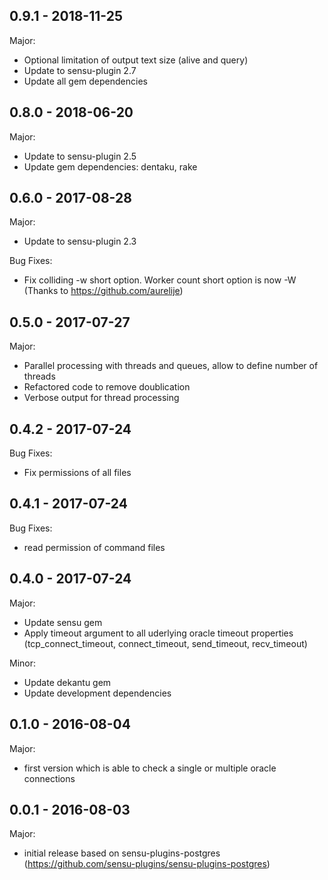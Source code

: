 ## 0.9.1 - 2018-11-25

Major:
- Optional limitation of output text size (alive and query)
- Update to sensu-plugin 2.7
- Update all gem dependencies

## 0.8.0 - 2018-06-20

Major:
- Update to sensu-plugin 2.5
- Update gem dependencies: dentaku, rake

## 0.6.0 - 2017-08-28

Major:
- Update to sensu-plugin 2.3

Bug Fixes:
- Fix colliding -w short option. Worker count short option is now -W (Thanks to https://github.com/aurelije)

## 0.5.0 - 2017-07-27

Major:
- Parallel processing with threads and queues, allow to define number of threads
- Refactored code to remove doublication
- Verbose output for thread processing

## 0.4.2 - 2017-07-24

Bug Fixes:
- Fix permissions of all files

## 0.4.1 - 2017-07-24

Bug Fixes:
- read permission of command files

## 0.4.0 - 2017-07-24

Major:
- Update sensu gem
- Apply timeout argument to all uderlying oracle timeout properties (tcp_connect_timeout, connect_timeout, send_timeout, recv_timeout)

Minor:
- Update dekantu gem
- Update development dependencies


## 0.1.0 - 2016-08-04

Major:
- first version which is able to check a single or multiple oracle connections

## 0.0.1 - 2016-08-03

Major:
- initial release based on sensu-plugins-postgres (https://github.com/sensu-plugins/sensu-plugins-postgres)
